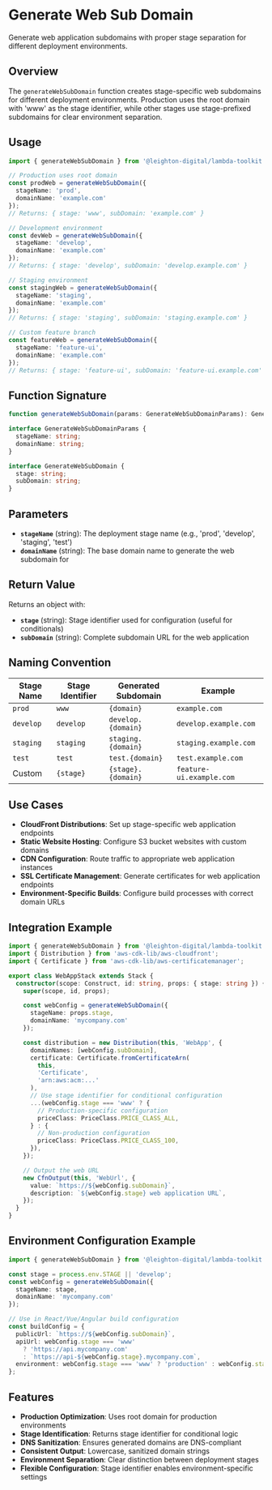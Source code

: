 # Generate Web Sub Domain

Generate web application subdomains with proper stage separation for different deployment environments.

## Overview

The `generateWebSubDomain` function creates stage-specific web subdomains for different deployment environments. Production uses the root domain with 'www' as the stage identifier, while other stages use stage-prefixed subdomains for clear environment separation.

## Usage

```ts
import { generateWebSubDomain } from '@leighton-digital/lambda-toolkit';

// Production uses root domain
const prodWeb = generateWebSubDomain({
  stageName: 'prod',
  domainName: 'example.com'
});
// Returns: { stage: 'www', subDomain: 'example.com' }

// Development environment
const devWeb = generateWebSubDomain({
  stageName: 'develop',
  domainName: 'example.com'
});
// Returns: { stage: 'develop', subDomain: 'develop.example.com' }

// Staging environment
const stagingWeb = generateWebSubDomain({
  stageName: 'staging',
  domainName: 'example.com'
});
// Returns: { stage: 'staging', subDomain: 'staging.example.com' }

// Custom feature branch
const featureWeb = generateWebSubDomain({
  stageName: 'feature-ui',
  domainName: 'example.com'
});
// Returns: { stage: 'feature-ui', subDomain: 'feature-ui.example.com' }
```

## Function Signature

```ts
function generateWebSubDomain(params: GenerateWebSubDomainParams): GenerateWebSubDomain

interface GenerateWebSubDomainParams {
  stageName: string;
  domainName: string;
}

interface GenerateWebSubDomain {
  stage: string;
  subDomain: string;
}
```

## Parameters

- **`stageName`** (string): The deployment stage name (e.g., 'prod', 'develop', 'staging', 'test')
- **`domainName`** (string): The base domain name to generate the web subdomain for

## Return Value

Returns an object with:
- **`stage`** (string): Stage identifier used for configuration (useful for conditionals)
- **`subDomain`** (string): Complete subdomain URL for the web application

## Naming Convention

| Stage Name | Stage Identifier | Generated Subdomain | Example |
|------------|------------------|-------------------|---------|
| `prod` | `www` | `{domain}` | `example.com` |
| `develop` | `develop` | `develop.{domain}` | `develop.example.com` |
| `staging` | `staging` | `staging.{domain}` | `staging.example.com` |
| `test` | `test` | `test.{domain}` | `test.example.com` |
| Custom | `{stage}` | `{stage}.{domain}` | `feature-ui.example.com` |

## Use Cases

- **CloudFront Distributions**: Set up stage-specific web application endpoints
- **Static Website Hosting**: Configure S3 bucket websites with custom domains
- **CDN Configuration**: Route traffic to appropriate web application instances
- **SSL Certificate Management**: Generate certificates for web application endpoints
- **Environment-Specific Builds**: Configure build processes with correct domain URLs

## Integration Example

```ts
import { generateWebSubDomain } from '@leighton-digital/lambda-toolkit';
import { Distribution } from 'aws-cdk-lib/aws-cloudfront';
import { Certificate } from 'aws-cdk-lib/aws-certificatemanager';

export class WebAppStack extends Stack {
  constructor(scope: Construct, id: string, props: { stage: string }) {
    super(scope, id, props);

    const webConfig = generateWebSubDomain({
      stageName: props.stage,
      domainName: 'mycompany.com'
    });

    const distribution = new Distribution(this, 'WebApp', {
      domainNames: [webConfig.subDomain],
      certificate: Certificate.fromCertificateArn(
        this,
        'Certificate',
        'arn:aws:acm:...'
      ),
      // Use stage identifier for conditional configuration
      ...(webConfig.stage === 'www' ? {
        // Production-specific configuration
        priceClass: PriceClass.PRICE_CLASS_ALL,
      } : {
        // Non-production configuration
        priceClass: PriceClass.PRICE_CLASS_100,
      }),
    });

    // Output the web URL
    new CfnOutput(this, 'WebUrl', {
      value: `https://${webConfig.subDomain}`,
      description: `${webConfig.stage} web application URL`,
    });
  }
}
```

## Environment Configuration Example

```ts
import { generateWebSubDomain } from '@leighton-digital/lambda-toolkit';

const stage = process.env.STAGE || 'develop';
const webConfig = generateWebSubDomain({
  stageName: stage,
  domainName: 'mycompany.com'
});

// Use in React/Vue/Angular build configuration
const buildConfig = {
  publicUrl: `https://${webConfig.subDomain}`,
  apiUrl: webConfig.stage === 'www'
    ? 'https://api.mycompany.com'
    : `https://api-${webConfig.stage}.mycompany.com`,
  environment: webConfig.stage === 'www' ? 'production' : webConfig.stage,
};
```

## Features

- **Production Optimization**: Uses root domain for production environments
- **Stage Identification**: Returns stage identifier for conditional logic
- **DNS Sanitization**: Ensures generated domains are DNS-compliant
- **Consistent Output**: Lowercase, sanitized domain strings
- **Environment Separation**: Clear distinction between deployment stages
- **Flexible Configuration**: Stage identifier enables environment-specific settings
